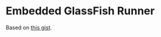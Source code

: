 # Embedded GlassFish Runner

Based on [this gist](https://gist.github.com/sdb/859524/dfc175889bc4445026a8fbfe84403e3e5782e25e#file-glassfish-scala).

